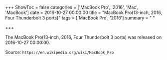 +++
ShowToc = false
categories = ['MacBook Pro', '2016', 'Mac', 'MacBook']
date = 2016-10-27 00:00:00
title = "MacBook Pro(13-inch, 2016, Four Thunderbolt 3 ports)"
tags = ['MacBook Pro', '2016']
summary = " "

+++

The MacBook Pro(13-inch, 2016, Four Thunderbolt 3 ports) was released on 2016-10-27 00:00:00.

Source: `https://en.wikipedia.org/wiki/MacBook_Pro`


